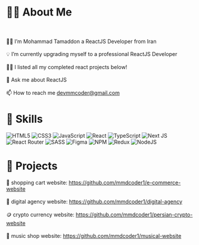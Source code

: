 # 🙋‍♂️ About Me <br><br>
🧑‍💼 I’m Mohammad Tamaddon a ReactJS Developer from Iran <br><br> 💡 I’m currently upgrading myself to a professional ReactJS Developer<br><br>👨‍💻 I listed all my completed react projects below!
<br><br>💬 Ask me about ReactJS<br><br>📫 How to reach me devmmcoder@gmail.com


# 📌 Skills
![HTML5](https://img.shields.io/badge/html5-%23E34F26.svg?style=for-the-badge&logo=html5&logoColor=white) ![CSS3](https://img.shields.io/badge/css3-%231572B6.svg?style=for-the-badge&logo=css3&logoColor=white) ![JavaScript](https://img.shields.io/badge/javascript-%23323330.svg?style=for-the-badge&logo=javascript&logoColor=%23F7DF1E) ![React](https://img.shields.io/badge/react-%2320232a.svg?style=for-the-badge&logo=react&logoColor=%2361DAFB) ![TypeScript](https://img.shields.io/badge/typescript-%23007ACC.svg?style=for-the-badge&logo=typescript&logoColor=white) ![Next JS](https://img.shields.io/badge/Next-black?style=for-the-badge&logo=next.js&logoColor=white) ![React Router](https://img.shields.io/badge/React_Router-CA4245?style=for-the-badge&logo=react-router&logoColor=white) ![SASS](https://img.shields.io/badge/SASS-hotpink.svg?style=for-the-badge&logo=SASS&logoColor=white) 	![Figma](https://img.shields.io/badge/figma-%23F24E1E.svg?style=for-the-badge&logo=figma&logoColor=white) ![NPM](https://img.shields.io/badge/NPM-%23000000.svg?style=for-the-badge&logo=npm&logoColor=white) ![Redux](https://img.shields.io/badge/redux-%23593d88.svg?style=for-the-badge&logo=redux&logoColor=white) ![NodeJS](https://img.shields.io/badge/node.js-6DA55F?style=for-the-badge&logo=node.js&logoColor=white)

# 📃 Projects
🛒 shopping cart website: https://github.com/mmdcoder1/e-commerce-website
<br><br>
🚖 digital agency website: https://github.com/mmdcoder1/digital-agency
<br><br>
🪙 crypto currency website: https://github.com/mmdcoder1/persian-crypto-website
<br><br>
🎵 music shop website: https://github.com/mmdcoder1/musical-website

<!-- Proudly created with GPRM ( https://gprm.itsvg.in ) -->
